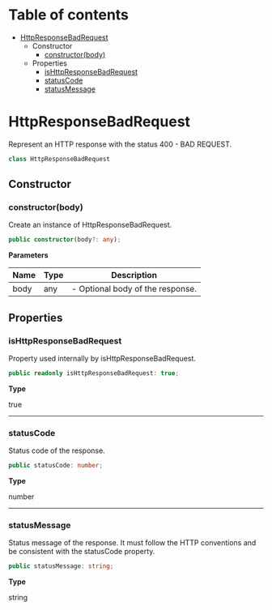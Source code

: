 # Table of contents

* [HttpResponseBadRequest][ClassDeclaration-12]
    * Constructor
        * [constructor(body)][Constructor-12]
    * Properties
        * [isHttpResponseBadRequest][PropertyDeclaration-24]
        * [statusCode][PropertyDeclaration-25]
        * [statusMessage][PropertyDeclaration-26]

# HttpResponseBadRequest

Represent an HTTP response with the status 400 - BAD REQUEST.

```typescript
class HttpResponseBadRequest
```
## Constructor

### constructor(body)

Create an instance of HttpResponseBadRequest.

```typescript
public constructor(body?: any);
```

**Parameters**

| Name | Type | Description                      |
| ---- | ---- | -------------------------------- |
| body | any  | - Optional body of the response. |

## Properties

### isHttpResponseBadRequest

Property used internally by isHttpResponseBadRequest.

```typescript
public readonly isHttpResponseBadRequest: true;
```

**Type**

true

----------

### statusCode

Status code of the response.

```typescript
public statusCode: number;
```

**Type**

number

----------

### statusMessage

Status message of the response. It must follow the HTTP conventions
and be consistent with the statusCode property.

```typescript
public statusMessage: string;
```

**Type**

string

[ClassDeclaration-12]: httpresponsebadrequest.md#httpresponsebadrequest
[Constructor-12]: httpresponsebadrequest.md#constructorbody
[PropertyDeclaration-24]: httpresponsebadrequest.md#ishttpresponsebadrequest
[PropertyDeclaration-25]: httpresponsebadrequest.md#statuscode
[PropertyDeclaration-26]: httpresponsebadrequest.md#statusmessage